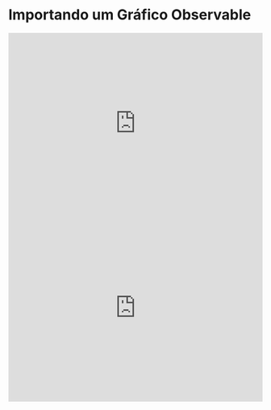 # Importando um Gráfico Observable

<iframe width="100%" height="358" frameborder="0"
  src="https://observablehq.com/embed/@vis-ufc/exemplo-de-exportar-uma-celula-vega-lite?cells=bar_chart"></iframe>

<iframe width="100%" height="373" frameborder="0"
  src="https://observablehq.com/embed/9ff43e89126f8f43@146?cells=chart1">
</iframe>
